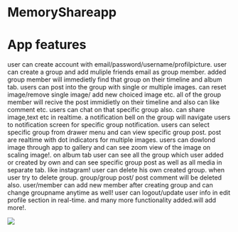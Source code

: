 # MemoryShareapp

# App features

user can create account with email/password/username/profilpicture.
user can create a group and add muliple friends email as group member.
added group member will immedietly find that group on their timeline and album tab.
users can post into the group with single or multiple images.
can reset image/remove single image/ add new choiced image etc. 
all of the group member will recive the post immidietly on their timeline and also can like comment etc. 
users can chat on that specific group also. can share image,text etc in realtime.
a notification bell on the group will navigate users to notification screen for specific group notification. 
users can select specific group from drawer menu and can view specific group post. 
post are realtime with dot indicators for multiple images.
users can dowlond image through app to gallery and can see zoom view of the image on scaling image!. 
on album tab user can see all the group which user added or created by own and can see specific group post as well as all media in separate tab. like instagram! 
user can delete his own created group. when user try to delete group. group/group post/ post comment will be deleted also.
user/member can add new member after creating group and can change groupname anytime as well! user can logout/update user info in edit profile section in real-time. and many more functionality added.will add more!.


<img src="https://github.com/jahidul96/Memory_ShareApp_Flutter/blob/main/assets/images/memory_share_app.png"  />
